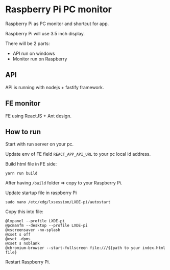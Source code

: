 # Raspberry Pi PC monitor
Raspberry Pi as PC monitor and shortcut for app.

Raspberry Pi will use 3.5 inch display.

There will be 2 parts:
- API run on windows
- Monitor run on Raspberry

## API
API is running with nodejs + fastify framework.

## FE monitor
FE using ReactJS + Ant design.

## How to run
Start with run server on your pc.

Update env of FE field `REACT_APP_API_URL` to your pc local id address.

Build html file in FE side:
```
yarn run build
```

After having `/build` folder => copy to your Raspberry Pi.

Update startup file in raspberry Pi
```
sudo nano /etc/xdg/lxsession/LXDE-pi/autostart
```

Copy this into file:
```
@lxpanel --profile LXDE-pi
@pcmanfm --desktop --profile LXDE-pi
@xscreensaver -no-splash
@xset s off
@xset -dpms
@xset s noblank
@chromium-browser --start-fullscreen file:///${path to your index.html file}
```

Restart Raspberry Pi.